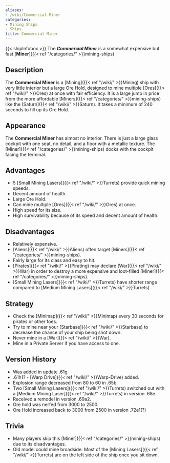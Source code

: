 ```yaml
---
aliases:
- /wiki/Commercial-Miner
categories:
- Mining Ships
- Ships
title: Commercial Miner
---
```


{{< shipInfobox >}} The **_Commercial Miner_** is a somewhat expensive but fast [**Miner**]({{< ref "/categories/" >}}mining-ships)

## Description

The **Commercial Miner** is a [Mining]({{< ref "/wiki/" >}}Mining) ship with very little interior but a large Ore Hold, designed to mine multiple [Ores]({{< ref "/wiki/" >}}Ores) at once with fair efficiency. It is a large jump in price from the more affordable [Miners]({{< ref "/categories/" >}}mining-ships) like the [Saturn]({{< ref "/wiki/" >}}Saturn). It takes a minimum of 240 seconds to fill up its Ore Hold.

## Appearance

The **Commercial Miner** has almost no interior. There is just a large glass cockpit with one seat, no detail, and a floor with a metallic texture. The [Miner]({{< ref "/categories/" >}}mining-ships) docks with the cockpit facing the terminal.

## Advantages

- 5 [Small Mining Lasers]({{< ref "/wiki/" >}}Turrets) provide quick mining speeds.
- Decent amount of health.
- Large Ore Hold.
- Can mine multiple [Ores]({{< ref "/wiki/" >}}Ores) at once.
- High speed for its size.
- High survivability because of its speed and decent amount of health.

## Disadvantages

- Relatively expensive.
- [Aliens]({{< ref "/wiki/" >}}Aliens) often target [Miners]({{< ref "/categories/" >}}mining-ships).
- Fairly large for its class and easy to hit.
- [Pirates]({{< ref "/wiki/" >}}Pirating) may declare [War]({{< ref "/wiki/" >}}War) in order to destroy a more expensive and loot-filled [Miner]({{< ref "/categories/" >}}mining-ships).
- [Small Mining Lasers]({{< ref "/wiki/" >}}Turrets) have shorter range compared to [Medium Mining Lasers]({{< ref "/wiki/" >}}Turrets).

## Strategy

- Check the [Minimap]({{< ref "/wiki/" >}}Minimap) every 30 seconds for pirates or other foes.
- Try to mine near your [Starbase]({{< ref "/wiki/" >}}Starbase) to decrease the chance of your ship being shot down.
- Never mine in a [War]({{< ref "/wiki/" >}}War).
- Mine in a Private Server if you have access to one.

## Version History 

- Was added in update .61g
- .61h1? - [Warp Drive]({{< ref "/wiki/" >}}Warp-Drive) added.
- Explosion range decreased from 80 to 60 in .65b
- Two [Small Mining Lasers]({{< ref "/wiki/" >}}Turrets) switched out with a [Medium Mining Laser]({{< ref "/wiki/" >}}Turrets) in version .68e.
- Received a remodel in version .69a2.
- Ore hold was nerfed from 3000 to 2500.
- Ore Hold increased back to 3000 from 2500 in version .72e1(?)

## Trivia

- Many players skip this [Miner]({{< ref "/categories/" >}}mining-ships) due to its disadvantages.
- Old model could mine broadside. Most of the [Mining Lasers]({{< ref "/wiki/" >}}Turrets) are on the left side of the ship once you sit down.